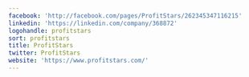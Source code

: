```yaml
---
facebook: 'http://facebook.com/pages/ProfitStars/262345347116215'
linkedin: 'https://linkedin.com/company/368872'
logohandle: profitstars
sort: profitstars
title: ProfitStars
twitter: ProfitStars
website: 'https://www.profitstars.com/'
---
```

